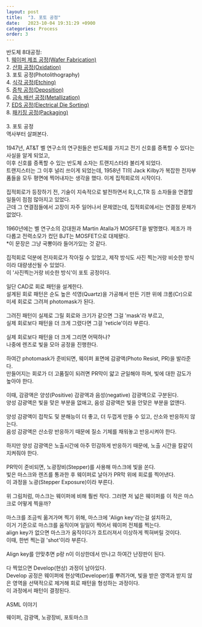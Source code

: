 ```yaml
---
layout: post
title:  "3. 포토 공정"
date:   2023-10-04 19:31:29 +0900
categories: Process
order: 3
---
```


반도체 8대공정:<br>
1\. <a href="https://sparkrf.github.io/process/2023/10/04/Process-1.html" target="_blank">웨이퍼 제조 공정(Wafer Fabrication)</a><br>
2\. <a href="https://sparkrf.github.io/process/2023/10/04/Process-2.html" target="_blank">산화 공정(Oxidation)</a><br>
3\. 포토 공정(Photolithography)<br>
4\. <a href="https://sparkrf.github.io/process/2023/10/04/Process-4.html" target="_blank">식각 공정(Etching)</a><br>
5\. <a href="https://sparkrf.github.io/process/2023/10/04/Process-5.html" target="_blank">증착 공정(Deposition)</a><br>
6\. <a href="https://sparkrf.github.io/process/2023/10/04/Process-6.html" target="_blank">금속 배선 공정(Metallization)</a><br>
7\. <a href="https://sparkrf.github.io/process/2023/10/04/Process-7.html" target="_blank">EDS 공정(Electrical Die Sorting)</a><br>
8\. <a href="https://sparkrf.github.io/process/2023/10/04/Process-8.html" target="_blank">패키징 공정(Packaging)</a><br>
<br>
3\. 포토 공정<br>
역사부터 살펴본다.<br>
<br>
1947년, AT&T 벨 연구소의 연구원들은 반도체를 가지고 전기 신호를 증폭할 수 있다는 사실을 알게 되었고,<br>
이후 신호를 증폭할 수 있는 반도체 소자는 트랜지스터라 불리게 되었다.<br>
트랜지스터는 그 이후 널리 쓰이게 되었는데, 1958년 TI의 Jack Kilby가 복잡한 전자부품들을 모두 평면에 찍어내자는 생각을 했다. 이게 집적회로의 시작이다.<br>
<br>
집적회로가 등장하기 전, 기술이 지속적으로 발전하면서 R,L,C,TR 등 소자들을 연결할 일들이 점점 많아지고 있었다.<br>
근데 그 연결점들에서 고장이 자주 일어나서 문제였는데, 집적회로에서는 연결점 문제가 없었다.<br>
<br>
1960년에는 벨 연구소의 강대원과 Martin Atalla가 MOSFET을 발명했다. 제조가 까다롭고 전력소모가 컸던 BJT는 MOSFET으로 대체됐다.<br>
*이 문장은 그냥 국뽕이라 들어가있는 것 같다.<br>
<br>
집적회로 덕분에 전자회로가 작아질 수 있었고, 제작 방식도 사진 찍는거랑 비슷한 방식이라 대량생산될 수 있었다.<br>
이 '사진찍는거랑 비슷한 방식'이 포토 공정이다.<br>
<br>
일단 CAD로 회로 패턴을 설계한다.<br>
설계된 회로 패턴은 순도 높은 석영(Quartz)을 가공해서 만든 기판 위에 크롬(Cr)으로 미세 회로로 그려져 photomask가 된다.<br>
<br>
그려진 패턴이 실제로 그릴 회로와 크기가 같으면 그걸 'mask'라 부르고,<br>
실제 회로보다 패턴을 더 크게 그렸다면 그걸 'reticle'이라 부른다.<br>
<br>
실제 회로보다 패턴을 더 크게 그리면 어떡하나?<br>
나중에 렌즈로 빛을 모아 공정을 진행한다.<br>
<br>
하여간 photomask가 준비되면, 웨이퍼 표면에 감광액(Photo Resist, PR)을 발라준다.<br>
만들어지는 회로가 더 고품질이 되려면 PR막이 얇고 균일해야 하며, 빛에 대한 감도가 높아야 한다.<br>
<br>
이때, 감광액은 양성(Positive) 감광액과 음성(negative) 감광액으로 구분된다.<br>
양성 감광액은 빛을 맞은 부분을 없애고, 음성 감광액은 빛을 안맞은 부분을 없앤다.<br>
<br>
양성 감광액이 접착도 및 분해능이 더 좋고, 더 두껍게 만들 수 있고, 산소와 반응하지 않는다.<br>
음성 감광액은 산소랑 반응하기 때문에 질소 기체를 채워놓고 반응시켜야 한다.<br>
<br>
하지만 양성 감광액은 노출시간에 아주 민감하게 반응하기 때문에, 노출 시간을 칼같이 지켜줘야 한다.<br>
<br>
PR막이 준비되면, 노광장비(Stepper)를 사용해 마스크에 빛을 쏜다.<br>
빛은 마스크와 렌즈를 통과한 후 웨이퍼로 날아가 PR막 위에 회로를 찍어낸다.<br>
이 과정을 노광(Stepper Exposure)이라 부른다.<br>
<br>
위 그림처럼, 마스크는 웨이퍼에 비해 훨씬 작다. 그러면 저 넓은 웨이퍼를 이 작은 마스크로 어떻게 찍을까?<br>
<br>
마스크를 조금씩 옮겨가며 찍기 위해, 마스크에 'Align key'라는걸 설치하고,<br>
이거 기준으로 마스크를 움직이며 일일이 찍어서 웨이퍼 전체를 찍는다.<br>
align key가 없으면 마스크가 움직이다가 흐트러져서 이상하게 찍혀버릴 것이다.<br>
이때, 한번 찍는걸 'shot'이라 부른다.<br>
<br>
Align key를 안맞추면 p랑 n이 이상한데서 만나고 하여간 난장판이 된다.<br>
<br>
다 찍었으면 Develop(현상) 과정이 남아있다.<br>
Develop 공정은 웨이퍼에 현상액(Developer)를 뿌려가며, 빛을 받은 영역과 받지 않은 영역을 선택적으로 제거해 회로 패턴을 형성하는 과정이다.<br>
이 과정에서 패턴이 결정된다.<br>
<br>
ASML 이야기



웨이퍼, 감광액, 노광장비, 포토마스크
